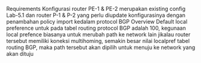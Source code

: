 Requirements
Konfigurasi router PE-1 & PE-2 merupakan existing config Lab-5.1 dan router P-1 & P-2 yang perlu diupdate konfigurasinya dengan penambahan policy import kedalam protocol BGP
Overview
Default local preference untuk pada tabel routing protocol BGP adalah 100, kegunaan local prefence biasanya untuk merubah path ke network lain jikalau router tersebut memiliki koneksi multihoming, semakin besar nilai localpref tabel routing BGP, maka path tersebut akan dipilih untuk menuju ke network yang akan dituju
